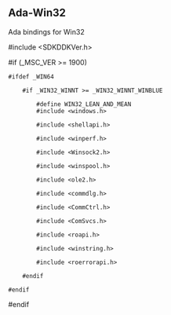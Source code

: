 ## Ada-Win32
Ada bindings for Win32

#include <SDKDDKVer.h>

#if (_MSC_VER >= 1900)

    #ifdef _WIN64
    
        #if _WIN32_WINNT >= _WIN32_WINNT_WINBLUE
        
            #define WIN32_LEAN_AND_MEAN            
            #include <windows.h>
            
            #include <shellapi.h>
            
            #include <winperf.h>
            
            #include <Winsock2.h>
            
            #include <winspool.h>
            
            #include <ole2.h>
            
            #include <commdlg.h>
            
            #include <CommCtrl.h>
            
            #include <ComSvcs.h>
            
            #include <roapi.h>
            
            #include <winstring.h>
            
            #include <roerrorapi.h>
            
        #endif
        
    #endif
    
#endif


